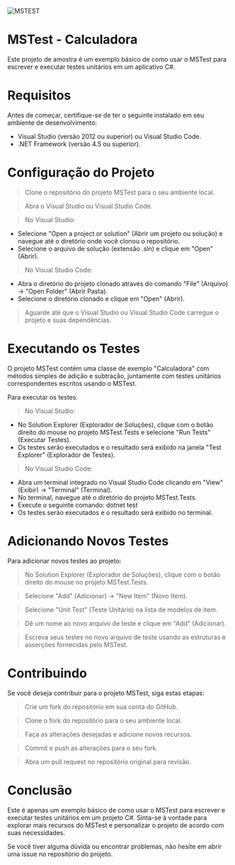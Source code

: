 ![MSTEST](https://github.com/MathCarv/MSTest/assets/96321313/931c7d4f-9a3a-41bf-8db9-c94e20753d8a)

# MSTest - Calculadora
Este projeto de amostra é um exemplo básico de como usar o MSTest para escrever e executar testes unitários em um aplicativo C#.

# Requisitos
Antes de começar, certifique-se de ter o seguinte instalado em seu ambiente de desenvolvimento:

*  Visual Studio (versão 2012 ou superior) ou Visual Studio Code.
* .NET Framework (versão 4.5 ou superior).

# Configuração do Projeto

> Clone o repositório do projeto MSTest para o seu ambiente local.

> Abra o Visual Studio ou Visual Studio Code.

> No Visual Studio:
   * Selecione "Open a project or solution" (Abrir um projeto ou solução) e navegue até o diretório onde você clonou o repositório.
   * Selecione o arquivo de solução (extensão .sln) e clique em "Open" (Abrir).

> No Visual Studio Code:
   * Abra o diretório do projeto clonado através do comando "File" (Arquivo) -> "Open Folder" (Abrir Pasta).
   * Selecione o diretório clonado e clique em "Open" (Abrir).

> Aguarde até que o Visual Studio ou Visual Studio Code carregue o projeto e suas dependências.

# Executando os Testes
O projeto MSTest contém uma classe de exemplo "Calculadora" com métodos simples de adição e subtração, juntamente com testes unitários correspondentes escritos usando o MSTest.

Para executar os testes:

> No Visual Studio:
   * No Solution Explorer (Explorador de Soluções), clique com o botão direito do mouse no projeto MSTest.Tests e selecione "Run Tests" (Executar Testes).
   * Os testes serão executados e o resultado será exibido na janela "Test Explorer" (Explorador de Testes).
 
> No Visual Studio Code:
   * Abra um terminal integrado no Visual Studio Code clicando em "View" (Exibir) -> "Terminal" (Terminal).
   * No terminal, navegue até o diretório do projeto MSTest.Tests.
   * Execute o seguinte comando: dotnet test
   * Os testes serão executados e o resultado será exibido no terminal.

# Adicionando Novos Testes
Para adicionar novos testes ao projeto:

> No Solution Explorer (Explorador de Soluções), clique com o botão direito do mouse no projeto MSTest.Tests.

> Selecione "Add" (Adicionar) -> "New Item" (Novo Item).

> Selecione "Unit Test" (Teste Unitário) na lista de modelos de item.

> Dê um nome ao novo arquivo de teste e clique em "Add" (Adicionar).

> Escreva seus testes no novo arquivo de teste usando as estruturas e asserções fornecidas pelo MSTest.

# Contribuindo
Se você deseja contribuir para o projeto MSTest, siga estas etapas:

> Crie um fork do repositório em sua conta do GitHub.

> Clone o fork do repositório para o seu ambiente local.

> Faça as alterações desejadas e adicione novos recursos.

> Commit e push as alterações para o seu fork.

> Abra um pull request no repositório original para revisão.

# Conclusão

Este é apenas um exemplo básico de como usar o MSTest para escrever e executar testes unitários em um projeto C#. Sinta-se à vontade para explorar mais recursos do MSTest e personalizar o projeto de acordo com suas necessidades.

Se você tiver alguma dúvida ou encontrar problemas, não hesite em abrir uma issue no repositório do projeto.
